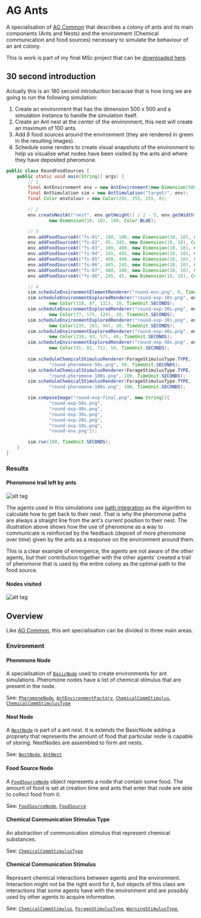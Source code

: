 # AG Ants

A specialisation of [AG Common](https://github.com/luizfilipeabrahao/ag-common) that 
describes a colony of ants and its main components (Ants and Nests) and the 
environment (Chemical communication and food sources) necessary to simulate the 
behaviour of an ant colony.

This is work is part of my final MSc project that can be [downloaded here](http://luizfilipe.com/ag/msc-luiz-filipe.pdf).

## 30 second introduction

Actually this is an 180 second introduction because that is how long we are going to run
the following simulation:

1. Create an environment that has the dimension 500 x 500 and a simulation instance to 
   handle the simulation itself.
2. Create an Ant nest at the center of the environment, this nest will create an maximum
   of 100 ants.
3. Add 8 food sources around the environment (they are rendered in green in the resulting
   images).
4. Schedule some renders to create visual snapshots of the environment to help us visualise
   what nodes have been visited by the ants and where they have deposited pheromone.

```Java
public class RoundFoodSources {
    public static void main(String[] args) {
        // 1
        final AntEnvironment env = new AntEnvironment(new Dimension(500, 500));
        final AntSimulation sim = new AntSimulation("target/", env);
        final Color envColour = new Color(255, 255, 255, 0);

        // 2
        env.createNestAt("nest", env.getHeight() / 2 - 5, env.getWidth() / 2 - 5, 
                new Dimension(10, 10), 100, Color.BLUE);

        // 3
        env.addFoodSourceAt("fs-01", 100, 100, new Dimension(10, 10), Color.GREEN, 30.0);
        env.addFoodSourceAt("fs-02", 45, 245, new Dimension(10, 10), Color.GREEN, 30.0);
        env.addFoodSourceAt("fs-03", 100, 400, new Dimension(10, 10), Color.GREEN, 30.0);
        env.addFoodSourceAt("fs-04", 245, 445, new Dimension(10, 10), Color.GREEN, 30.0);
        env.addFoodSourceAt("fs-05", 400, 400, new Dimension(10, 10), Color.GREEN, 30.0);
        env.addFoodSourceAt("fs-06", 445, 245, new Dimension(10, 10), Color.GREEN, 30.0);
        env.addFoodSourceAt("fs-07", 400, 100, new Dimension(10, 10), Color.GREEN, 30.0);
        env.addFoodSourceAt("fs-08", 245, 45, new Dimension(10, 10), Color.GREEN, 30.0);

        // 4
        sim.scheduleEnvironmentElementRenderer("round-env.png", 0, TimeUnit.SECONDS);
        sim.scheduleEnvironmentExploredRenderer("round-exp-10s.png", envColour, 
                new Color(118, 87, 131), 10, TimeUnit.SECONDS);
        sim.scheduleEnvironmentExploredRenderer("round-exp-20s.png", envColour, 
                new Color(77, 175, 124), 20, TimeUnit.SECONDS);
        sim.scheduleEnvironmentExploredRenderer("round-exp-30s.png", envColour, 
                new Color(235, 201, 94), 30, TimeUnit.SECONDS);
        sim.scheduleEnvironmentExploredRenderer("round-exp-40s.png", envColour, 
                new Color(230, 93, 57), 40, TimeUnit.SECONDS);
        sim.scheduleEnvironmentExploredRenderer("round-exp-50s.png", envColour, 
                new Color(91, 81, 71), 50, TimeUnit.SECONDS);
        
        sim.scheduleChemicalStimulusRenderer(ForageStimulusType.TYPE, 
                "round-pheromone-50s.png", 50, TimeUnit.SECONDS);
        sim.scheduleChemicalStimulusRenderer(ForageStimulusType.TYPE, 
                "round-pheromone-100s.png", 100, TimeUnit.SECONDS);
        sim.scheduleChemicalStimulusRenderer(ForageStimulusType.TYPE, 
                "round-pheromone-180s.png", 180, TimeUnit.SECONDS);

        sim.composeImage("round-exp-final.png", new String[]{
                "round-exp-50s.png",
                "round-exp-40s.png",
                "round-exp-30s.png",
                "round-exp-20s.png",
                "round-exp-10s.png",
                "round-env.png"});

        sim.run(180, TimeUnit.SECONDS);
    }
}
```

### Results

#### Pheromone trail left by ants

![alt tag](http://luizfilipe.com/ag/intro-pheromone.jpg)

The agents used in this simulations use [path integration](http://en.wikipedia.org/wiki/Path_integration)
as the algorithm to calculate how to get back to their nest. That is why the pheromone 
paths are always a straight line from the ant's current position to their nest. The 
illustration above shows how the use of pheromone as a way to communicate is reinforced
by the feedback (deposit of more pheromone over time) given by the ants as a response on
the environment around them.

This is a clear example of emergence, the agents are not aware of the other agents, but
their contribution together with the other agents' created a trail of pheromone that is
used by the entire colony as the optimal path to the food source.

#### Nodes visited

![alt tag](http://luizfilipe.com/ag/ant-explored.jpg)

## Overview

Like [AG Common](https://github.com/luizfilipeabrahao/ag-common), this ant 
specialisation can be divided in three main areas.

### Environment

#### Pheromone Node

A specialisation of [`BasicNode`](https://github.com/luizfilipeabrahao/ag-common/blob/master/src/main/java/org/ag/common/env/BasicNode.java)
used to create environments for ant simulations. Pheromone nodes have a list of chemical
stimulus that are present in the node.

See: [`PheromoneNode`](src/main/java/org/ag/ants/env/PheromoneNode.java),
[`AntEnvironmentFactory`](src/main/java/org/ag/ants/env/impl/AntEnvironmentFactory.java),
[`ChemicalCommStimulus`](src/main/java/org/ag/ants/env/ChemicalCommStimulus.java),
[`ChemicalCommStimulusType`](src/main/java/org/ag/ants/env/ChemicalCommStimulusType.java)

#### Nest Node

A [`NestNode`](src/main/java/org/ag/ants/env/NestNode.java) is part of a 
ant nest. It is extends the BasicNode adding a propriety that represents the amount 
of food that particular node is capable of storing. NestNodes are assembled to 
form ant nests.

See: [`NestNode`](src/main/java/org/ag/ants/env/NestNode.java),
[`AntNest`](src/main/java/org/ag/ants/env/AntNest.java)

#### Food Source Node

A [`FoodSourceNode`](src/main/java/org/ag/ants/env/FoodSourceNode.java) object 
represents a node that contain some food. The amount of food is set at creation 
time and ants that enter that node are able to collect food from it.

See: [`FoodSourceNode`](src/main/java/org/ag/ants/env/FoodSourceNode.java),
[`FoodSource`](src/main/java/org/ag/ants/env/FoodSource.java)

#### Chemical Communication Stimulus Type

An abstraction of communication stimulus that represent chemical substances.

See: [`ChemicalCommStimulusType`](src/main/java/org/ag/ants/env/ChemicalCommStimulusType.java)

#### Chemical Communication Stimulus

Represent chemical interactions between agents and the environment. Interaction might
not be the right word for it, but objects of this class are interactions that some 
agents have with the environment and are possibly used by other agents to acquire 
information.

See: [`ChemicalCommStimulus`](src/main/java/org/ag/ants/env/ChemicalCommStimulus.java),
[`ForageStimulusType`](src/main/java/org/ag/ants/env/impl/ForageStimulusType.java),
[`WarningStimulusType`](src/main/java/org/ag/ants/env/impl/WarningStimulusType.java),
